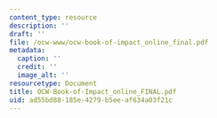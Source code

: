 ```yaml
---
content_type: resource
description: ''
draft: ''
file: /ocw-www/ocw-book-of-impact_online_final.pdf
metadata:
  caption: ''
  credit: ''
  image_alt: ''
resourcetype: Document
title: OCW-Book-of-Impact_online_FINAL.pdf
uid: ad55bd88-185e-4279-b5ee-af634a03f21c
---
```

